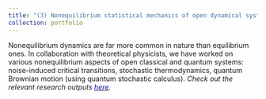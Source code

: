 ```yaml
---
title: "(3) Nonequilibrium statistical mechanics of open dynamical systems"
collection: portfolio
---
```

Nonequilibrium dynamics are far more common in nature than equilibrium ones. In collaboration with theoretical physicists, we have worked on various nonequilibrium aspects of open classical and quantum systems: noise-induced critical transitions, stochastic thermodynamics, quantum Brownian motion (using quantum stochastic calculus). <i>Check out the relevant research outputs [<font color = "blue">here</font>](https://shoelim.github.io/publications/).</i>
